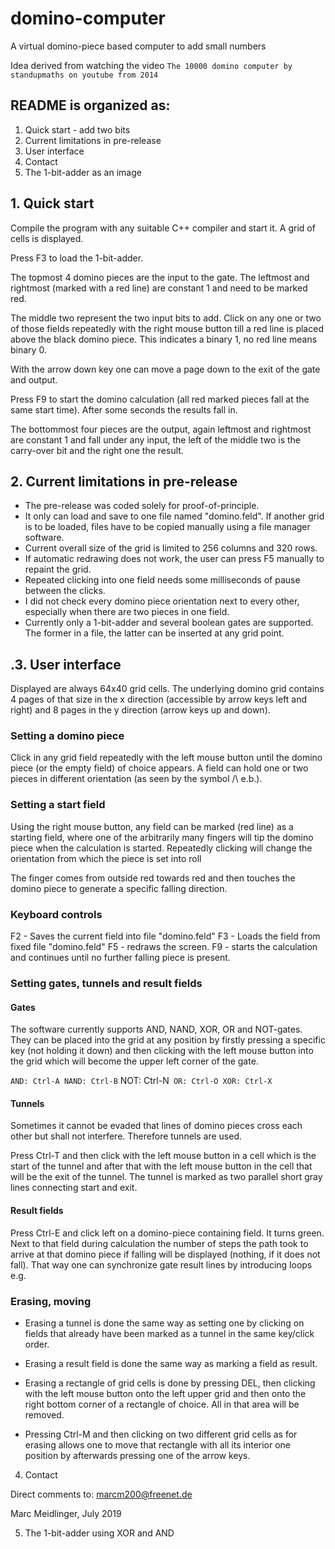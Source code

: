 # domino-computer
A virtual domino-piece based computer to add small numbers

Idea derived from watching the video
`The 10000 domino computer
by standupmaths on youtube from 2014`

## README is organized as:

1. Quick start - add two bits
2. Current limitations in pre-release
3. User interface
4. Contact
5. The 1-bit-adder as an image

## 1. Quick start

Compile the program with any suitable C++ compiler and start it.
A grid of cells is displayed. 

Press F3 to load the 1-bit-adder.

The topmost 4 domino pieces are the input to the gate. The leftmost
and rightmost (marked with a red line) are constant 1 and need to be
marked red. 

The middle two represent the two input bits to add.
Click on any one or two of those fields repeatedly with the right mouse
button till a red line is placed above the black domino piece. This
indicates a binary 1, no red line means binary 0.

With the arrow down key one can move a page down to the exit of the 
gate and output.

Press F9 to start the domino calculation (all red marked pieces fall
at the same start time). After some seconds the results fall in.

The bottommost four pieces are the output, again leftmost and rightmost
are constant 1 and fall under any input, the left of the middle two is the carry-over
bit and the right one the result.


## 2. Current limitations in pre-release

- The pre-release was coded solely for proof-of-principle.
- It only can load and save to one file named "domino.feld". If another 
grid is to be loaded,
files have to be copied manually using a file manager software.
- Current overall size of the grid is limited to 256 columns and 320 rows.
- If automatic redrawing does not work, the user can press F5 manually to repaint the grid.
- Repeated clicking into one field needs some milliseconds of pause between 
the clicks.
- I did not check every domino piece orientation next to every other, especially when there are two
pieces in one field.
- Currently only a 1-bit-adder and several boolean gates are supported. 
The former in a file, the latter can be inserted at any grid point.


## .3. User interface

Displayed are always 64x40 grid cells. The underlying domino grid contains 
4 pages of that size in the x direction
(accessible by arrow keys left and right) and 8 pages in the y direction 
(arrow keys up and down).

### Setting a domino piece

Click in any grid field repeatedly with the left mouse button until the domino 
piece (or
the empty field) of choice appears. A field can hold one or two pieces in 
different orientation (as seen by the symbol /\ e.b.).

### Setting a start field

Using the right mouse button, any field can be marked (red line) as a 
starting field,
where one of the arbitrarily many fingers will tip the domino piece when 
the calculation
is started. Repeatedly clicking will change the orientation from which the 
piece is set into roll

The finger comes from outside red towards red and then touches the domino 
piece to generate a specific falling direction.

### Keyboard controls

F2 - Saves the current field into file "domino.feld"
F3 - Loads the field from fixed file "domino.feld"
F5 - redraws the screen.
F9 - starts the calculation and continues until no further falling piece is present.

### Setting gates, tunnels and result fields

#### Gates

The software currently supports AND, NAND, XOR, OR and NOT-gates. They can 
be placed into the
grid at any position by firstly pressing a specific key (not holding it down) 
and then clicking with the left mouse button
into the grid which will become the upper left corner of the gate.

`AND: Ctrl-A
NAND: Ctrl-B`
NOT: Ctrl-N`
OR: Ctrl-O
XOR: Ctrl-X`

#### Tunnels

Sometimes it cannot be evaded that lines of domino pieces cross each other 
but shall not
interfere. Therefore tunnels are used.

Press Ctrl-T and then click with the left mouse button in a cell which is the 
start of
the tunnel and after that with the left mouse button in the cell that will 
be the exit of the tunnel. The tunnel is marked as two parallel 
short gray lines connecting
start and exit.


#### Result fields

Press Ctrl-E and click left on a domino-piece containing field. It turns 
green. Next to that field during calculation the number
of steps the path took to arrive at that domino piece if falling will be 
displayed (nothing, if it does not fall).
That way one can synchronize gate result lines by introducing loops e.g.

### Erasing, moving

- Erasing a tunnel is done the same way as setting one by clicking on fields 
that already have been marked as a tunnel
in the same key/click order.

- Erasing a result field is done the same way as marking a field as result.

- Erasing a rectangle of grid cells is done by pressing DEL, then clicking with 
the left mouse button onto the left upper grid and then onto the right 
bottom corner of a rectangle of choice. All 
in that area will be removed.

- Pressing Ctrl-M and then clicking on two different grid cells as for erasing
allows one to move that rectangle with
all its interior one position by afterwards pressing one of the arrow keys.


4. Contact

Direct comments to: marcm200@freenet.de

Marc Meidlinger, July 2019


5. The 1-bit-adder using XOR and AND
